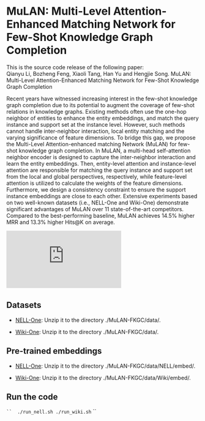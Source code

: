 # MuLAN: Multi-Level Attention-Enhanced Matching Network for Few-Shot Knowledge Graph Completion
This is the source code release of the following paper:  
Qianyu Li, Bozheng Feng, Xiaoli Tang, Han Yu and Hengjie Song. MuLAN: Multi-Level Attention-Enhanced Matching Network for Few-Shot Knowledge Graph Completion  

Recent years have witnessed increasing interest in the few-shot knowledge graph completion due to its potential to augment the coverage of few-shot relations in knowledge graphs. Existing methods often use the one-hop neighbor of entities to enhance the entity embeddings, and match the query instance and support set at the instance level. However, such methods cannot handle inter-neighbor interaction, local entity matching and the varying significance of feature dimensions. To bridge this gap, we propose the Multi-Level Attention-enhanced matching Network (MuLAN) for few-shot knowledge graph completion. In MuLAN, a multi-head self-attention neighbor encoder is designed to capture the inter-neighbor interaction and learn the entity embeddings. Then, entity-level attention and instance-level attention are responsible for matching the query instance and support set from the local and global perspectives, respectively, while feature-level attention is utilized to calculate the weights of the feature dimensions. Furthermore, we design a consistency constraint to ensure the support instance embeddings are close to each other. Extensive experiments based on two well-known datasets (i.e., NELL-One and Wiki-One) demonstrate significant advantages of MuLAN over 11 state-of-the-art competitors. Compared to the best-performing baseline, MuLAN achieves 14.5\% higher MRR and 13.3\% higher Hits@K on average.  

![](https://github.com/qyli0201/MuLAN-FKGC/blob/main/model.pdf)  


## Datasets
- [NELL-One](https://drive.google.com/file/d/1XXvYpTSTyCnN-PBdUkWBXwXBI99Chbps/view?usp=sharing): Unzip it to the directory ./MuLAN-FKGC/data/.

- [Wiki-One](https://drive.google.com/file/d/1_3HBJde2KVMhBgJeGN1-wyvW88gRU1iL/view?usp=sharing): Unzip it to the directory ./MuLAN-FKGC/data/.

## Pre-trained embeddings
- [NELL-One](https://drive.google.com/file/d/1XXvYpTSTyCnN-PBdUkWBXwXBI99Chbps/view?usp=sharing): Unzip it to the directory ./MuLAN-FKGC/data/NELL/embed/.

- [Wiki-One](https://drive.google.com/file/d/1_3HBJde2KVMhBgJeGN1-wyvW88gRU1iL/view?usp=sharing): Unzip it to the directory ./MuLAN-FKGC/data/Wiki/embed/.

## Run the code
` `` 
./run_nell.sh
./run_wiki.sh
` ``
